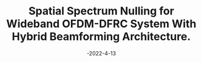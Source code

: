 ---
title: "Spatial Spectrum Nulling for Wideband OFDM-DFRC System With Hybrid Beamforming Architecture."
collection: publications
permalink: /publication/2022-conf1-wcnc
date: -2022-4-13
level: conference
link: 'https://ieeexplore.ieee.org/abstract/document/9771585'
paperurl: '/files/pdf/slides/WCNC2022_Presentation.pdf'
citation: '<b>B. Wang</b>, Z. Cheng, L. Wu and Z. He, "Spatial Spectrum Nulling for Wideband OFDM-DFRC System With Hybrid Beamforming Architecture," 2022 IEEE Wireless Communications and Networking Conference (WCNC), 2022, pp. 240-244.'
---